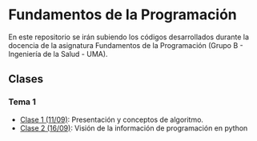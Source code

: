 # Fundamentos de la Programación
En este repositorio se irán subiendo los códigos desarrollados durante la docencia de la asignatura Fundamentos de la Programación (Grupo B - Ingeniería de la Salud - UMA).

## Clases

### Tema 1
* [Clase 1 (11/09)](clases/clase01/clase01.md): Presentación y conceptos de algoritmo.
* [Clase 2 (16/09)](clases/clase02/clase02.md): Visión de la información de programación en python
